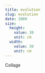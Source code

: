 ```yaml
---
title: evolution
slug: evolution
date: 2009
size:
  height:
    value: 30
    unit: cm
  width:
    value: 30
    unit: cm
---
```


Collage
